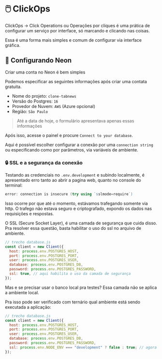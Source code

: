 # 🖱️ ClickOps

ClickOps -> Click Operations ou Operações por cliques é uma prática de configurar um serviço por interface, só marcando e clicando nas coisas.

Essa é uma forma mais simples e comum de configurar via interface gráfica.

## 🐘 Configurando Neon

Criar uma conta no Neon é bem simples

Podemos especificar as seguintes informações após criar uma contata gratuita.

- Nome do projeto: `clone-tabnews`
- Versão do Postgres: `16`
- Provedor de Nuvem: `AWS` (Azure opcional)
- Região: `São Paulo`

> Até a data de hoje, o formulário apresentava apenas essas informações

Após isso, acesse o painel e procure `Connect to your database`.

Aqui é possível escolher configurar a conexão por uma `connection string` ou especificando como por parâmetros, via variáveis de ambiente.

### 🔒 SSL e a segurança da conexão

Testando as credenciais no `.env.development` e subindo localmente, é apresentado erro tanto ao abrir a pagina web, quanto no console do terminal:

```powershell
error: connection is insecure (try using `sslmode=require`)
```

Isso ocorre por que até o momento, estávamos trafegando somente via http. O trafego não estava seguro e criptografado, expondo os dados nas requisições e respostas.

O SSL (Secure Socket Layer), é uma camada de segurança que cuida disso. Pra resolver essa questão, basta habilitar o uso do ssl no arquivo de ambiente.

```js
// trecho database.js
const client = new Client({
  host: process.env.POSTGRES_HOST,
  port: process.env.POSTGRES_PORT,
  user: process.env.POSTGRES_USER,
  database: process.env.POSTGRES_DB,
  password: process.env.POSTGRES_PASSWORD,
  ssl: true, // aqui habilita o uso da camada de segurança
});
```

Mas e se precisar usar o banco local pra testes? Essa camada não se aplica a ambiente local.

Pra isso pode ser verificado com ternário qual ambiente está sendo executada a aplicação:

```js
// trecho database.js
const client = new Client({
  host: process.env.POSTGRES_HOST,
  port: process.env.POSTGRES_PORT,
  user: process.env.POSTGRES_USER,
  database: process.env.POSTGRES_DB,
  password: process.env.POSTGRES_PASSWORD,
  ssl: process.env.NODE_ENV === "development" ? false : true; // agora é feita verificação do ambiente
});
```

